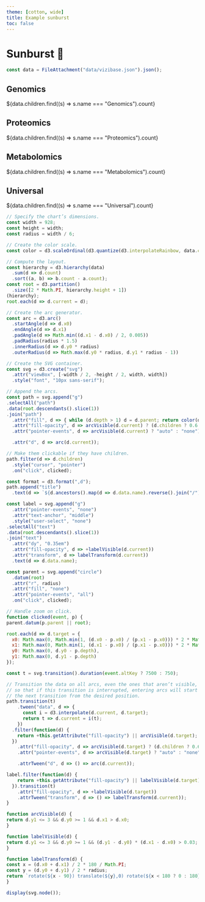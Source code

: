 ```yaml
---
theme: [cotton, wide]
title: Example sunburst
toc: false
---
```


# Sunburst 🚀

<!-- Load and transform the data -->

```js
const data = FileAttachment("data/vizibase.json").json();
```

<!-- Cards with big numbers -->

<div class="grid grid-cols-4">
  <div class="card">
    <h2>Genomics</h2>
    <span class="big">${data.children.find((s) => s.name === "Genomics").count}</span>
  </div>
  <div class="card">
    <h2>Proteomics</h2>
    <span class="big">${data.children.find((s) => s.name === "Proteomics").count}</span>
  </div>
  <div class="card">
    <h2>Metabolomics</h2>
    <span class="big">${data.children.find((s) => s.name === "Metabolomics").count}</span>
  </div>
  <div class="card">
    <h2>Universal</h2>
    <span class="big">${data.children.find((s) => s.name === "Universal").count}</span>
  </div>
</div>

<!-- Plot of launch vehicles -->

```js
// Specify the chart’s dimensions.
const width = 928;
const height = width;
const radius = width / 6;

// Create the color scale.
const color = d3.scaleOrdinal(d3.quantize(d3.interpolateRainbow, data.children.length + 1));

// Compute the layout.
const hierarchy = d3.hierarchy(data)
  .sum(d => d.count)
  .sort((a, b) => b.count - a.count);
const root = d3.partition()
  .size([2 * Math.PI, hierarchy.height + 1])
(hierarchy);
root.each(d => d.current = d);

// Create the arc generator.
const arc = d3.arc()
  .startAngle(d => d.x0)
  .endAngle(d => d.x1)
  .padAngle(d => Math.min((d.x1 - d.x0) / 2, 0.005))
  .padRadius(radius * 1.5)
  .innerRadius(d => d.y0 * radius)
  .outerRadius(d => Math.max(d.y0 * radius, d.y1 * radius - 1))

// Create the SVG container.
const svg = d3.create("svg")
  .attr("viewBox", [-width / 2, -height / 2, width, width])
  .style("font", "10px sans-serif");

// Append the arcs.
const path = svg.append("g")
.selectAll("path")
.data(root.descendants().slice(1))
.join("path")
  .attr("fill", d => { while (d.depth > 1) d = d.parent; return color(d.data.name); })
  .attr("fill-opacity", d => arcVisible(d.current) ? (d.children ? 0.6 : 0.4) : 0)
  .attr("pointer-events", d => arcVisible(d.current) ? "auto" : "none")

  .attr("d", d => arc(d.current));

// Make them clickable if they have children.
path.filter(d => d.children)
  .style("cursor", "pointer")
  .on("click", clicked);

const format = d3.format(",d");
path.append("title")
  .text(d => `${d.ancestors().map(d => d.data.name).reverse().join("/")}\n${format(d.count)}`);

const label = svg.append("g")
  .attr("pointer-events", "none")
  .attr("text-anchor", "middle")
  .style("user-select", "none")
.selectAll("text")
.data(root.descendants().slice(1))
.join("text")
  .attr("dy", "0.35em")
  .attr("fill-opacity", d => +labelVisible(d.current))
  .attr("transform", d => labelTransform(d.current))
  .text(d => d.data.name);

const parent = svg.append("circle")
  .datum(root)
  .attr("r", radius)
  .attr("fill", "none")
  .attr("pointer-events", "all")
  .on("click", clicked);

// Handle zoom on click.
function clicked(event, p) {
parent.datum(p.parent || root);

root.each(d => d.target = {
  x0: Math.max(0, Math.min(1, (d.x0 - p.x0) / (p.x1 - p.x0))) * 2 * Math.PI,
  x1: Math.max(0, Math.min(1, (d.x1 - p.x0) / (p.x1 - p.x0))) * 2 * Math.PI,
  y0: Math.max(0, d.y0 - p.depth),
  y1: Math.max(0, d.y1 - p.depth)
});

const t = svg.transition().duration(event.altKey ? 7500 : 750);

// Transition the data on all arcs, even the ones that aren’t visible,
// so that if this transition is interrupted, entering arcs will start
// the next transition from the desired position.
path.transition(t)
	.tween("data", d => {
	  const i = d3.interpolate(d.current, d.target);
	  return t => d.current = i(t);
	})
  .filter(function(d) {
	return +this.getAttribute("fill-opacity") || arcVisible(d.target);
  })
	.attr("fill-opacity", d => arcVisible(d.target) ? (d.children ? 0.6 : 0.4) : 0)
	.attr("pointer-events", d => arcVisible(d.target) ? "auto" : "none") 

	.attrTween("d", d => () => arc(d.current));

label.filter(function(d) {
	return +this.getAttribute("fill-opacity") || labelVisible(d.target);
  }).transition(t)
	.attr("fill-opacity", d => +labelVisible(d.target))
	.attrTween("transform", d => () => labelTransform(d.current));
}

function arcVisible(d) {
return d.y1 <= 3 && d.y0 >= 1 && d.x1 > d.x0;
}

function labelVisible(d) {
return d.y1 <= 3 && d.y0 >= 1 && (d.y1 - d.y0) * (d.x1 - d.x0) > 0.03;
}

function labelTransform(d) {
const x = (d.x0 + d.x1) / 2 * 180 / Math.PI;
const y = (d.y0 + d.y1) / 2 * radius;
return `rotate(${x - 90}) translate(${y},0) rotate(${x < 180 ? 0 : 180})`;
}

display(svg.node());
```
